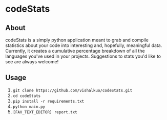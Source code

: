 # codeStats

## About
codeStats is a simply python application meant to grab and compile statistics about your code into interesting and, hopefully, meaningful data. Currently, it creates a cumulative percentage breakdown of all the languages you've used in your projects. Suggestions to stats you'd like to see are always welcome!

## Usage
1. ```git clone https://github.com/vishalkuo/codeStats.git```
2. ```cd codeStats```
3. ```pip install -r requirements.txt```
4. ```python main.py```
5. ```[FAV_TEXT_EDITOR] report.txt```
